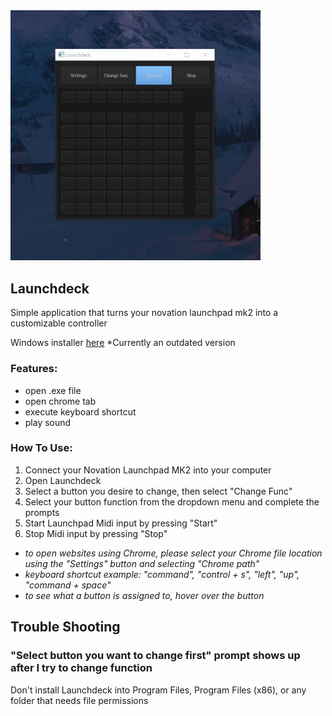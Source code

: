 <img src='https://github.com/HelloZorex/Launchdeck/blob/main/img/screenshot1.png' alt='gui' width='400'>

## Launchdeck

Simple application that turns your novation launchpad mk2 into a customizable controller

Windows installer [here](https://drive.google.com/uc?export=download&id=1QIt0CQ-FVVwGwG0nRhNUQnqNsvNkTUiU)
*Currently an outdated version

<!--```bash-->
<!--pip3 install git+https://github.com/HelloZorex/Launchdeck.git --upgrade-->
<!--```-->

### Features:
- open .exe file
- open chrome tab
- execute keyboard shortcut
- play sound

### How To Use:
1. Connect your Novation Launchpad MK2 into your computer
2. Open Launchdeck
3. Select a button you desire to change, then select "Change Func"
4. Select your button function from the dropdown menu and complete the prompts
5. Start Launchpad Midi input by pressing "Start"
6. Stop Midi input by pressing "Stop"

- *to open websites using Chrome, please select your Chrome file location using the "Settings" button and selecting "Chrome path"*
- *keyboard shortcut example: "command", "control + s", "left", "up", "command + space"*
- *to see what a button is assigned to, hover over the button*

## Trouble Shooting

### "Select button you want to change first" prompt shows up after I try to change function
Don't install Launchdeck into Program Files, Program Files (x86), or any folder that needs file permissions
